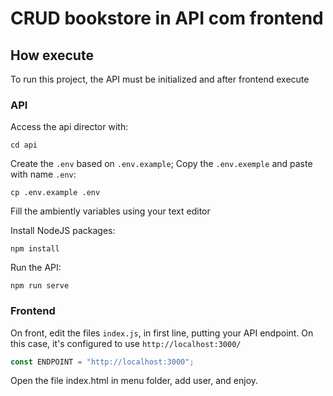 # CRUD bookstore in API com frontend

## How execute

To run this project, the API must be initialized and after frontend execute

### API

Access the api director with:

```
cd api
```

Create the `.env` based on `.env.example`;
Copy the `.env.exemple` and paste with name `.env`:
```
cp .env.example .env
```

Fill the ambiently variables using your text editor

Install NodeJS packages:
```
npm install
```

Run the API:
```
npm run serve
```

### Frontend
On front, edit the files `index.js`, in first line, putting your API endpoint. On this case, it's configured to use `http://localhost:3000/`

```javascript
const ENDPOINT = "http://localhost:3000";
```

Open the file index.html in menu folder, add user, and enjoy.
